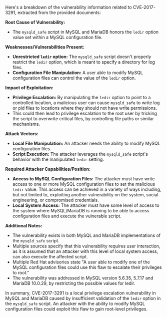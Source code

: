 Here's a breakdown of the vulnerability information related to CVE-2017-3291, extracted from the provided documents:

**Root Cause of Vulnerability:**
*   The `mysqld_safe` script in MySQL and MariaDB honors the `ledir` option value set within a MySQL configuration file.

**Weaknesses/Vulnerabilities Present:**
*   **Unrestricted `ledir` option:** The `mysqld_safe` script doesn't properly restrict the `ledir` option, which is meant to specify a directory for log files.
*   **Configuration File Manipulation:** A user able to modify MySQL configuration files can control the value of the `ledir` option.

**Impact of Exploitation:**
*   **Privilege Escalation:** By manipulating the `ledir` option to point to a controlled location, a malicious user can cause `mysqld_safe` to write log or pid files to locations where they should not have write permissions.
*   This could then lead to privilege escalation to the root user by tricking the script to overwrite critical files, by controlling file paths or similar mechanisms.

**Attack Vectors:**
*   **Local File Manipulation:** An attacker needs the ability to modify MySQL configuration files.
*   **Script Execution:** The attacker leverages the `mysqld_safe` script's behavior with the manipulated `ledir` setting.

**Required Attacker Capabilities/Position:**
*   **Access to MySQL Configuration Files:** The attacker must have write access to one or more MySQL configuration files to set the malicious `ledir` value. This access can be achieved in a variety of ways including, but not limited to, exploiting another vulnerability on the system, social engineering, or compromised credentials.
*   **Local System Access:** The attacker must have some level of access to the system where MySQL/MariaDB is running to be able to access configuration files and execute the vulnerable script.

**Additional Notes:**

*   The vulnerability exists in both MySQL and MariaDB implementations of the `mysqld_safe` script.
*   Multiple sources specify that this vulnerability requires user interaction, as it is assumed that an attacker with this level of local system access, can also execute the affected script.
*   Multiple Red Hat advisories state "A user able to modify one of the MySQL configuration files could use this flaw to escalate their privileges to root."
*   The vulnerability was addressed in MySQL version 5.6.35, 5.7.17 and MariaDB 10.0.29, by restricting the possible values for ledir.

In summary, CVE-2017-3291 is a local privilege escalation vulnerability in MySQL and MariaDB caused by insufficient validation of the `ledir` option in the `mysqld_safe` script. An attacker with the ability to modify MySQL configuration files could exploit this flaw to gain root-level privileges.
